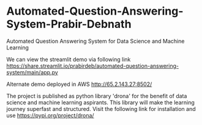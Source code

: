 # Automated-Question-Answering-System-Prabir-Debnath
Automated Question Answering System for Data Science and Machine Learning

We can view the streamlit demo via following link
https://share.streamlit.io/prabirdeb/automated-question-answering-system/main/app.py

Alternate demo deployed in AWS
http://65.2.143.27:8502/

The project is published as python library 'drona' for the benefit of data science and machine learning aspirants. This library will make the learning journey superfast and structured. Visit the following link for installation and use
https://pypi.org/project/drona/
